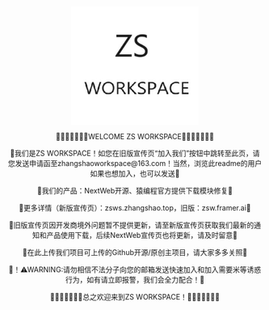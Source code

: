 <div class="container" align="center">
  <img src="img/logo.jpg" style="display: block; margin-left: auto; margin-right: auto; width: 50%">
  <p>🎉🎉🎉🎉🎉🎉🎉WELCOME ZS WORKSPACE🎉🎉🎉🎉🎉🎉🎉</p>
  <p>🌹我们是ZS WORKSPACE！如您在旧版宣传页“加入我们”按钮中跳转至此页，请您发送申请函至zhangshaoworkspace@163.com！当然，浏览此readme的用户如果也想加入，也可以发送🌹</p>
  <p>🌹我们的产品：NextWeb开源、猿编程官方提供下载模块修复🌹</p>
  <p>🌹更多详情（新版宣传页）：zsws.zhangshao.top，旧版：zsw.framer.ai🌹</p>
  <p>🌹旧版宣传页因开发商境外问题暂不提供更新，请至新版宣传页获取我们最新的通知和产品使用下载，后续NextWeb宣传页也将更新，请及时留意🌹</p>
  <p>🌹在此上传我们项目可上传的Github开源/原创主项目，请大家多多关照🌹</p>
  <p>🌹！⚠WARNING:请勿相信不法分子向您的邮箱发送快速加入和加入需要米等诱惑行为，如有请立即报警，我们会全力配合！🌹</p>
  <p>🎉🎉🎉🎉🎉🎉🎉总之欢迎来到ZS WORKSPACE！🎉🎉🎉🎉🎉🎉🎉</p>
</div>

